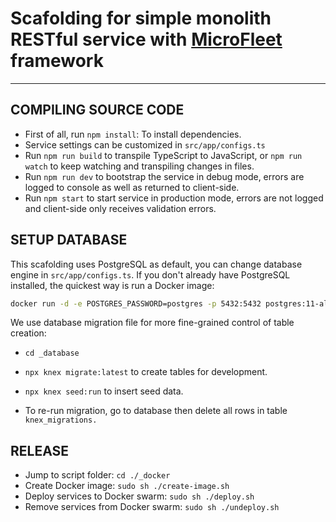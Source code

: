 # Scafolding for simple monolith RESTful service with [MicroFleet](https://github.com/gennovative/micro-fleet) framework


---
## COMPILING SOURCE CODE

- First of all, run `npm install`: To install dependencies.
- Service settings can be customized in `src/app/configs.ts`
- Run `npm run build` to transpile TypeScript to JavaScript, or `npm run watch` to keep watching and transpiling changes in files.
- Run `npm run dev` to bootstrap the service in debug mode, errors are logged to console as well as returned to client-side.
- Run `npm start` to start service in production mode, errors are not logged and client-side only receives validation errors.

## SETUP DATABASE
This scafolding uses PostgreSQL as default, you can change database engine in `src/app/configs.ts`. If you don't already have PostgreSQL installed, the quickest way is run a Docker image:

  ```bash
  docker run -d -e POSTGRES_PASSWORD=postgres -p 5432:5432 postgres:11-alpine
  ```

We use database migration file for more fine-grained control of table creation:

- `cd _database`
- `npx knex migrate:latest` to create tables for development.
- `npx knex seed:run` to insert seed data.

- To re-run migration, go to database then delete all rows in table `knex_migrations.`

## RELEASE

- Jump to script folder: `cd ./_docker`
- Create Docker image: `sudo sh ./create-image.sh`
- Deploy services to Docker swarm: `sudo sh ./deploy.sh`
- Remove services from Docker swarm: `sudo sh ./undeploy.sh`